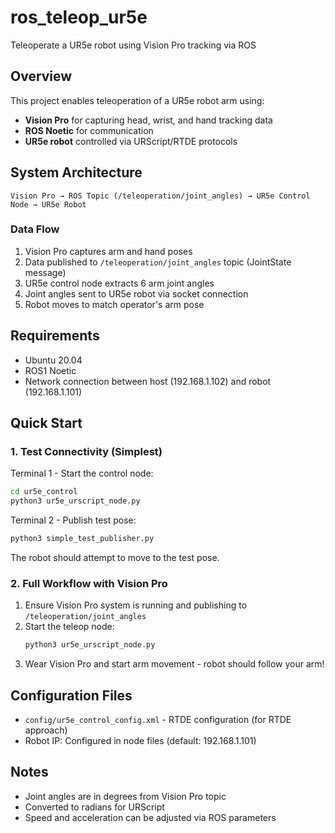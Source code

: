 # ros_teleop_ur5e
Teleoperate a UR5e robot using Vision Pro tracking via ROS

## Overview

This project enables teleoperation of a UR5e robot arm using:
- **Vision Pro** for capturing head, wrist, and hand tracking data
- **ROS Noetic** for communication
- **UR5e robot** controlled via URScript/RTDE protocols

## System Architecture

```
Vision Pro → ROS Topic (/teleoperation/joint_angles) → UR5e Control Node → UR5e Robot
```

### Data Flow

1. Vision Pro captures arm and hand poses
2. Data published to `/teleoperation/joint_angles` topic (JointState message)
3. UR5e control node extracts 6 arm joint angles
4. Joint angles sent to UR5e robot via socket connection
5. Robot moves to match operator's arm pose

## Requirements

- Ubuntu 20.04
- ROS1 Noetic
- Network connection between host (192.168.1.102) and robot (192.168.1.101)

## Quick Start

### 1. Test Connectivity (Simplest)

Terminal 1 - Start the control node:
```bash
cd ur5e_control
python3 ur5e_urscript_node.py
```

Terminal 2 - Publish test pose:
```bash
python3 simple_test_publisher.py
```

The robot should attempt to move to the test pose.

### 2. Full Workflow with Vision Pro

1. Ensure Vision Pro system is running and publishing to `/teleoperation/joint_angles`
2. Start the teleop node:
   ```bash
   python3 ur5e_urscript_node.py
   ```
3. Wear Vision Pro and start arm movement - robot should follow your arm!

## Configuration Files

- `config/ur5e_control_config.xml` - RTDE configuration (for RTDE approach)
- Robot IP: Configured in node files (default: 192.168.1.101)

## Notes

- Joint angles are in degrees from Vision Pro topic
- Converted to radians for URScript
- Speed and acceleration can be adjusted via ROS parameters
